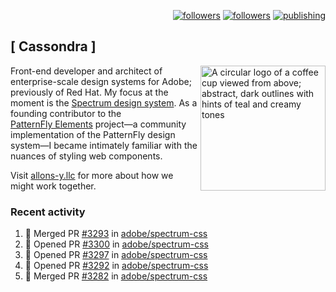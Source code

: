 <p align="right"><a rel="me" href="https://front-end.social/@castastrophe">
    <img alt="followers" title="Follow me on Mastodon" src="https://img.shields.io/mastodon/follow/109297102751309835?domain=https%3A%2F%2Ffront-end.social&label=Follow&logo=mastodon&logoColor=white&style=for-the-badge&labelColor=008080&color=006969"/></a>
  <a href="https://codepen.io/castastrophe/">
    <img alt="followers" title="Follow me on CodePen" src="https://img.shields.io/badge/23-1?color=640464&labelColor=7c007c&style=for-the-badge&logo=codepen&label=Follow"/></a>
<a href="https://castastrophe.medium.com/">
    <img alt="publishing" title="View articles on Medium" src="https://img.shields.io/badge/107-1?color=666&labelColor=444&label=subscribe&logo=medium&logoColor=white&style=for-the-badge"/></a>
</p>

## [&nbsp;Cassondra&nbsp;]

<img align="right" src="https://github-production-user-asset-6210df.s3.amazonaws.com/1840295/253016758-ba468774-1cd3-42c2-8f43-947b5eeb5edf.png" height="200" alt="A circular logo of a coffee cup viewed from above; abstract, dark outlines with hints of teal and creamy tones">

Front-end developer and architect of enterprise-scale design systems for Adobe; previously of Red Hat. My focus at the moment is the [Spectrum design system](https://github.com/adobe/spectrum-css). As a founding contributor to the [PatternFly&nbsp;Elements](https://github.com/patternfly/patternfly-elements) project&mdash;a community implementation of the PatternFly design system&mdash;I became intimately familiar with the nuances of styling web components.

Visit [allons-y.llc](http://allons-y.llc/) for more about how we might work together.

### Recent activity

<!--START_SECTION:activity-->
1. 🎉 Merged PR [#3293](https://github.com/adobe/spectrum-css/pull/3293) in [adobe/spectrum-css](https://github.com/adobe/spectrum-css)
2. 💪 Opened PR [#3300](https://github.com/adobe/spectrum-css/pull/3300) in [adobe/spectrum-css](https://github.com/adobe/spectrum-css)
3. 💪 Opened PR [#3297](https://github.com/adobe/spectrum-css/pull/3297) in [adobe/spectrum-css](https://github.com/adobe/spectrum-css)
4. 💪 Opened PR [#3292](https://github.com/adobe/spectrum-css/pull/3292) in [adobe/spectrum-css](https://github.com/adobe/spectrum-css)
5. 🎉 Merged PR [#3282](https://github.com/adobe/spectrum-css/pull/3282) in [adobe/spectrum-css](https://github.com/adobe/spectrum-css)
<!--END_SECTION:activity-->
